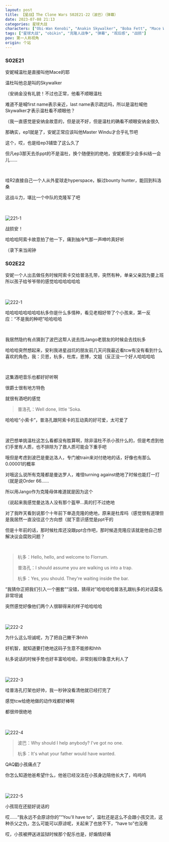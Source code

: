 ```yaml
---
layout: post
title: 【星战】The Clone Wars S02E21-22（波巴）（弹幕）
date: 2023-07-08 21:13
categories: 星球大战
characters: ["Obi-Wan Kenobi", "Anakin Skywalker", "Boba Fett", "Mace Windu", "R2-D2", "Hondo Ohnaka", "Plo Koon"]
tags: ["星球大战", "obikin", "克隆人战争", "弹幕", "观后感", "战损"]
pov: 第一人称视角
origin: 个站
---
```


### S02E21

安妮喊温杜是直接叫他Mace的耶

温杜叫他总是叫的Skywalker

（安纳金没有礼貌！不过也正常，他看不顺眼温杜

难道不是喊first name表示亲近，last name表示疏远吗，所以是温杜喊他Skywalker才表示温杜看不顺眼他？

（我一直感觉是安纳金故意的，但是说不好，但是温杜的确看不顺眼安纳金很久

那确实，ep1就是了，安妮正常应该叫他Master Windu才合乎礼节吧

这个，哎，也是给ep3铺垫了这么久了

但凡ep3那天去杀ppt的不是温杜，换个随便别的绝地，安妮都至少会多纠结一会儿……

<br>

哇R2直接自己一个人从外星球走hyperspace，躲过bounty hunter，能回到科洛桑

这战斗力，堪比一个中队的克隆军了吧

<br><br>
![221-1](https://raw.githubusercontent.com/junesirius/junesirius.github.io/master/assets/images/Star_Wars/The_Clone_Wars/S02/the-clone-wars-221-1.jpg)

战损安！

哈哈哈阿索卡故意拍了他一下，痛到抽冷气那一声呻吟真好听

（录下来当闹钟

### S02E22

安妮一个人出去做任务时候阿索卡交给普洛孔带，突然有种，单亲父亲因为要上班所以孩子给爷爷带的感觉哈哈哈哈哈哈

<br><br>
![222-1](https://raw.githubusercontent.com/junesirius/junesirius.github.io/master/assets/images/Star_Wars/The_Clone_Wars/S02/the-clone-wars-222-1.jpg)

哈哈哈哈哈哈哈哈杭多你是什么多情种，看见老相好带了个小孩来，第一反应：“不是我的种吧”哈哈哈哈

<br>

我居然隐约有点猜到了波巴这帮人说去找Jango老朋友的时候会去找杭多

哈哈哈突然想起来，安利我进星战坑的朋友前几天问我最近看tcw有没有看到什么喜欢的角色，我：贝恩，杭多，杜库，恩博，文姐（反正没一个好人哈哈哈哈

<br>

这集酒吧音乐也都好好听啊

很爵士很有地方特色

就很有酒吧的感觉

> 普洛孔：Well done, little 'Soka.

哈哈哈“小索卡”，普洛孔跟阿索卡的互动真的好可爱，太可爱了

<br>

波巴想单挑温杜这怎么看都没有胜算啊，除非温杜不杀小孩什么的，但是考虑到他们手里有人质，也不排除为了救人质可能会下重手吧

哦但是考虑到波巴是曼达洛人，专门被train来对付绝地的话，好像也有那么0.00001的概率

对哦这么说所有克隆都是曼达罗人，难怪turning against绝地了时候也能打一打（就是说Order 66……

所以用Jango作为克隆母体难道就是因为这个

（说起来我感觉曼达洛人没有那个盔甲…真的打不过绝地

对了我昨天看到说那个十年前下单造克隆的绝地，原来是杜库吗（感觉很有道理但是我居然一直没往这个方向想（就下意识感觉是ppt干的

但是十年前的话，那时候杜库还没跟ppt合作吧，那时候造克隆应该就是他自己想解决议会腐败问题？

<br>

> 杭多：Hello, hello, and welcome to Florrum.
>
> 普洛孔：I should assume you are walking us into a trap.
>
> 杭多：Yes, you should. They're waiting inside the bar.

“我猜你正把我们引入一个圈套”“没错，猜得对”哈哈哈哈普洛孔跟杭多的对话莫名非常坦诚

突然感觉好像他们两个人很聊得来的样子哈哈哈哈

<br><br>
![222-2](https://raw.githubusercontent.com/junesirius/junesirius.github.io/master/assets/images/Star_Wars/The_Clone_Wars/S02/the-clone-wars-222-2.jpg)

为什么这么坦诚呢，为了把自己撇干净hhh

好机智，就知道要打绝地这码子生意不能掺和hhh

杭多说话的时候手势也好丰富哈哈哈，非常刻板印象意大利人了

<br><br>
![222-3](https://raw.githubusercontent.com/junesirius/junesirius.github.io/master/assets/images/Star_Wars/The_Clone_Wars/S02/the-clone-wars-222-3.jpg)

哇普洛孔打架也好帅，我一秒钟没看清他就已经打完了

感觉tcw给绝地做的动作戏都好棒啊

都很帅很绝地

<br><br>
![222-4](https://raw.githubusercontent.com/junesirius/junesirius.github.io/master/assets/images/Star_Wars/The_Clone_Wars/S02/the-clone-wars-222-4.jpg)

> 波巴：Why should I help anybody? I've got no one.
>
> 杭多：It's what your father would have wanted.

QAQ戳小孩痛点了

你怎么知道他爸希望什么，他爸已经没法在小孩身边陪他长大了，呜呜呜

<br><br>
![222-5](https://raw.githubusercontent.com/junesirius/junesirius.github.io/master/assets/images/Star_Wars/The_Clone_Wars/S02/the-clone-wars-222-5.jpg)

小孩现在还挺好说话的

哎……“我永远不会原谅你的”“You'll have to”，温杜还是这么不会跟小孩交流，这种杀父之仇，怎么可能可以原谅呢，关起来了也放不下，“have to”也没用

哎，小孩被押送进监狱时候那个配乐也是，好煽情好痛

